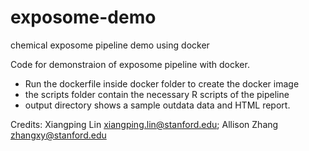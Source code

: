 # exposome-demo
chemical exposome pipeline demo using docker

Code for demonstraion of exposome pipeline with docker.

- Run the dockerfile inside docker folder to create the docker image
- the scripts folder contain the necessary R scripts of the pipeline
- output directory shows a sample outdata data and HTML report.

Credits: Xiangping Lin <xiangping.lin@stanford.edu>; Allison Zhang <zhangxy@stanford.edu>
